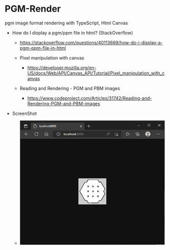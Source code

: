# PGM-Render
pgm image format rendering with TypeScript, Html Canvas


- How do I display a pgm/ppm file in html? (StackOverflow)
	- https://stackoverflow.com/questions/40113669/how-do-i-display-a-pgm-ppm-file-in-html

	- Pixel manipulation with canvas
		- https://developer.mozilla.org/en-US/docs/Web/API/Canvas_API/Tutorial/Pixel_manipulation_with_canvas

   - Reading and Rendering - PGM and PBM images
       - https://www.codeproject.com/Articles/31742/Reading-and-Rendering-PGM-and-PBM-images

- ScreenShot
   - ![screenshot](https://github.com/jjuiddong/PGM-Render/blob/main/Doc/screenshot.jpg?raw=true)
   
